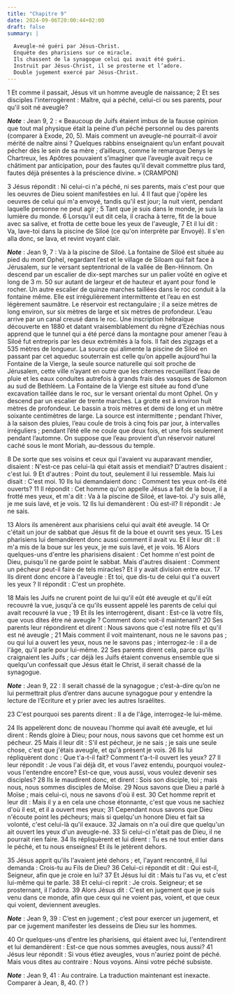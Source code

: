 ```yaml
---
title: "Chapitre 9"
date: 2024-09-06T20:00:44+02:00
draft: false
summary: |
  
  Aveugle-né guéri par Jésus-Christ.
  Enquête des pharisiens sur ce miracle.
  Ils chassent de la synagogue celui qui avait été guéri.
  Instruit par Jésus-Christ, il se prosterne et l’adore.
  Double jugement exercé par Jésus-Christ.
---
```



1 Et comme il passait, Jésus vit un homme aveugle de naissance; 2 Et ses disciples l'interrogèrent : Maître, qui a péché, celui-ci ou ses parents, pour qu'il soit né aveugle?

***Note*** :  Jean 9, 2 : « Beaucoup de Juifs étaient imbus de la fausse opinion que tout mal physique était la peine d’un péché personnel ou des parents (comparer à Exode, 20, 5). Mais comment un aveugle-né pourrait-il avoir mérité de naître ainsi ? Quelques rabbins enseignaient qu’un enfant pouvait pécher dès le sein de sa mère ; d’ailleurs, comme le remarque Denys le Chartreux, les Apôtres pouvaient s’imaginer que l’aveugle avait reçu ce châtiment par anticipation, pour des fautes qu’il devait commettre plus tard, fautes déjà présentes à la préscience divine. » (CRAMPON)

3 Jésus répondit : Ni celui-ci n'a péché, ni ses parents, mais c'est pour que les oeuvres de Dieu soient manifestées en lui. 4 Il faut que j'opère les oeuvres de celui qui m'a envoyé, tandis qu'il est jour; la nuit vient, pendant laquelle personne ne peut agir ; 5 Tant que je suis dans le monde, je suis la lumière du monde. 6 Lorsqu'il eut dit cela, il cracha à terre, fit de la boue avec sa salive, et frotta de cette boue les yeux de l'aveugle, 7 Et il lui dit : Va, lave-toi dans la piscine de Siloé (ce qu'on interprète par Envoyé). Il s'en alla donc, se lava, et revint voyant clair.

***Note*** :  Jean 9, 7 : Va à la piscine de Siloé. La fontaine de Siloé est située au pied du mont Ophel, regardant l’est et le village de Siloam qui fait face à Jérusalem, sur le versant septentrional de la vallée de Ben-Hinnom. On descend par un escalier de dix-sept marches sur un palier voûté en ogive et long de 3 m. 50 sur autant de largeur et de hauteur et ayant pour fond le rocher. Un autre escalier de quinze marches taillées dans le roc conduit à la fontaine même. Elle est irrégulièrement intermittente et l’eau en est légèrement saumâtre. Le réservoir est rectangulaire ; il a seize mètres de long environ, sur six mètres de large et six mètres de profondeur. L’eau arrive par un canal creusé dans le roc. Une inscription hébraïque découverte en 1880 et datant vraisemblablement du règne d’Ezéchias nous apprend que le tunnel qui a été percé dans la montagne pour amener l’eau à Siloé fut entrepris par les deux extrémités à la fois. Il fait des zigzags et a 535 mètres de longueur. La source qui alimente la piscine de
Siloé en passant par cet aqueduc souterrain est celle qu’on appelle aujourd’hui la Fontaine de la Vierge, la seule source naturelle qui soit proche de Jérusalem, cette ville n’ayant en outre que les citernes recueillant l’eau de pluie et les eaux conduites autrefois à grands frais des vasques de Salomon au sud de Bethléem. La Fontaine de la Vierge est située au fond d’une excavation taillée dans le roc, sur le versant oriental du mont Ophel. On y descend par un escalier de trente marches. La grotte est à environ huit mètres de profondeur. Le bassin a trois mètres et demi de long et un mètre soixante centimètres de large. La source est intermittente ; pendant l’hiver, à la saison des pluies, l’eau coule de trois à cinq fois par jour, à intervalles irréguliers ; pendant l’été elle ne coule que deux fois, et une fois seulement pendant l’automne. On suppose que l’eau provient d’un réservoir naturel caché sous le mont Moriah, au-dessous du temple.


8 De sorte que ses voisins et ceux qui l'avaient vu auparavant mendier, disaient : N'est-ce pas celui-là qui était assis et mendiait? D'autres disaient : c'est lui. 9 Et d'autres : Point du tout, seulement il lui ressemble. Mais lui disait : C'est moi. 10 Ils lui demandaient donc : Comment tes yeux ont-ils été ouverts? 11 Il répondit : Cet homme qu'on appelle Jésus a fait de la boue, il a frotté mes yeux, et m'a dit : Va à la piscine de Siloé, et lave-toi. J'y suis allé, je me suis lavé, et je vois. 12 Ils lui demandèrent : Où est-il? Il répondit : Je ne sais.


13 Alors ils amenèrent aux pharisiens celui qui avait été aveugle. 14 Or c'était un jour de sabbat que Jésus fit de la boue et ouvrit ses yeux. 15 Les pharisiens lui demandèrent donc aussi comment il avait vu. Et il leur dit : Il m'a mis de la boue sur les yeux, je me suis lavé, et je vois. 16 Alors quelques-uns d'entre les pharisiens disaient : Cet homme n'est point de Dieu, puisqu'il ne garde point le sabbat. Mais d'autres disaient : Comment un pécheur peut-il faire de tels miracles? Et il y avait division entre eux. 17 Ils dirent donc encore à l'aveugle : Et toi, que dis-tu de celui qui t'a ouvert les yeux ? Il répondit : C'est un prophète.


18 Mais les Juifs ne crurent point de lui qu'il eût été aveugle et qu'il eût recouvré la vue, jusqu'à ce qu'ils eussent appelé les parents de celui qui avait recouvré la vue ; 19 Et ils les interrogèrent, disant : Est-ce là votre fils, que vous dites être né aveugle ? Comment donc voit-il maintenant? 20 Ses parents leur répondirent et dirent : Nous savons que c'est notre fils et qu'il est né aveugle ; 21 Mais comment il voit maintenant, nous ne le savons pas ; ou qui lui a ouvert les yeux, nous ne le savons pas ; interrogez-le : il a de l'âge, qu'il parle pour lui-même. 22 Ses parents dirent cela, parce qu'ils craignaient les Juifs ; car déjà les Juifs étaient convenus ensemble que si quelqu'un confessait que Jésus était le Christ, il serait chassé de la synagogue.

***Note*** :  Jean 9, 22 : Il serait chassé de la synagogue ; c’est-à-dire qu’on ne lui permettrait plus d’entrer dans aucune synagogue pour y entendre la lecture de l’Ecriture et y prier avec les autres Israélites.

23 C'est pourquoi ses parents dirent : Il a de l'âge, interrogez-le lui-même.


24 Ils appelèrent donc de nouveau l'homme qui avait été aveugle, et lui dirent : Rends gloire à Dieu; pour nous, nous savons que cet homme est un pécheur. 25 Mais il leur dit : S'il est pécheur, je ne sais ; je sais une seule chose, c'est que j'étais aveugle, et qu'à présent je vois. 26 Ils lui répliquèrent donc : Que t'a-t-il fait? Comment t'a-t-il ouvert les yeux? 27 Il leur répondit : Je vous l'ai déjà dit, et vous l'avez entendu, pourquoi voulez-vous l'entendre encore? Est-ce que, vous aussi, vous voulez devenir ses disciples? 28 Ils le maudirent donc, et dirent : Sois son disciple, toi ; mais nous, nous sommes disciples de Moïse. 29 Nous savons que Dieu a parlé à Moïse ; mais celui-ci, nous ne savons d'où il est. 30 Cet homme reprit et leur dit : Mais il y a en cela une chose étonnante, c'est que vous ne sachiez d'où il est, et il a ouvert mes yeux; 31 Cependant nous savons que Dieu n'écoute point les pécheurs; mais si quelqu'un honore Dieu et fait sa volonté, c'est celui-là qu'il exauce. 32 Jamais on n'a ouï
dire que quelqu'un ait ouvert les yeux d'un aveugle-né. 33 Si celui-ci n'était pas de Dieu, il ne pourrait rien faire. 34 Ils répliquèrent et lui dirent : Tu es né tout entier dans le péché, et tu nous enseignes! Et ils le jetèrent dehors.


35 Jésus apprit qu'ils l'avaient jeté dehors ; et, l'ayant rencontré, il lui demanda : Crois-tu au Fils de Dieu? 36 Celui-ci répondit et dit : Qui est-il, Seigneur, afin que je croie en lui? 37 Et Jésus lui dit : Mais tu l'as vu, et c'est lui-même qui te parle. 38 Et celui-ci reprit : Je crois. Seigneur; et se prosternant, il l'adora. 39 Alors Jésus dit : C'est en jugement que je suis venu dans ce monde, afin que ceux qui ne voient pas, voient, et que ceux qui voient, deviennent aveugles.

***Note*** :  Jean 9, 39 : C’est en jugement ; c’est pour exercer un jugement, et par ce jugement manifester les desseins de Dieu sur les hommes.

40 Or quelques-uns d'entre les pharisiens, qui étaient avec lui, l'entendirent et lui demandèrent : Est-ce que nous sommes aveugles, nous aussi? 41 Jésus leur répondit : Si vous étiez aveugles, vous n'auriez point de péché. Mais vous dites au contraire : Nous voyons. Ainsi votre péché subsiste.

***Note*** :  Jean 9, 41 : Au contraire. La traduction maintenant est inexacte. Comparer à Jean, 8, 40. (? )

